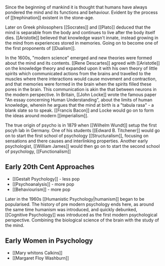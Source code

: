 Since the beginning of mankind it is thought that humans have always pondered the mind and its functions and behaviour. Evident by the process of [[trephination]] existent in the stone-age.

Later on Greek philosophers [[Socrates]] and [[Plato]] deduced that the mind is separable from the body and continues to live after the body itself dies. [[Aristotle]] believed that knowledge wasn't innate, instead growing in the mind from experiences stored in memories. Going on to become one of the first proponents of [[Dualism]].

In the 1600s, "modern science" emerged and new theories were formed about the mind and its contents. [[Rene Descartes]] agreed with [[Aristotle]] on the knowledge theory and expanded upon it with his own theory of little spirits which communicated actions from the brains and travelled to the muscles where there interactions would cause movement and contraction, and that memories were formed in the brain when the spirits filled these pores in the brain. This communication is akin the that between neurons in the modern perspective. 
In Britain, [[John Locke]] wrote the famous paper "An essay concerning Human Understanding", about the limits of human knowledge, wherein he argues that the mind at birth is a "tabula rasa" - a blank slate so to speak. [[Francis Bacon]] and Locke would go on to form the ideas around modern [[imperialism]].

The true origin of psycho is in 1879 when [[Wilhelm Wundt]] setup the first pscyh lab in Germany. One of his students [[Edward B. Titchener]] would go on to start the first school of psychology [[Structuralism]], focusing on sensations and there causes and interlinking properties. Another early psychologist, [[William James]] would then go on to start the second school of psychology, [[Functionalism]]

## Early 20th Cent Approaches
* [[Gestalt Psychology]] - less pop
* [[Psychoanalysis]] - more pop
* [[Behaviourism]] - more pop

Later in the 1960s [[Humanistic Psychology|humanism]] began to be popularised. The history of pre modern psychology ends here, as around the same time humanism was introduced, and quickly debunked, [[Cognitive Psychology]] was introduced as the first modern psychological perspective. Combining the biological science of the brain with the study of the mind.

## Early Women in Psychology
* [[Mary whitons Calkins]]
* [[Margaret Floy Washburn]]


